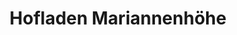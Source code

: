 ---
title: "Hofladen Mariannenhöhe"
url: /rommerskirchen/hofladen-mariannenhoehe/
shop: Hofladen
---